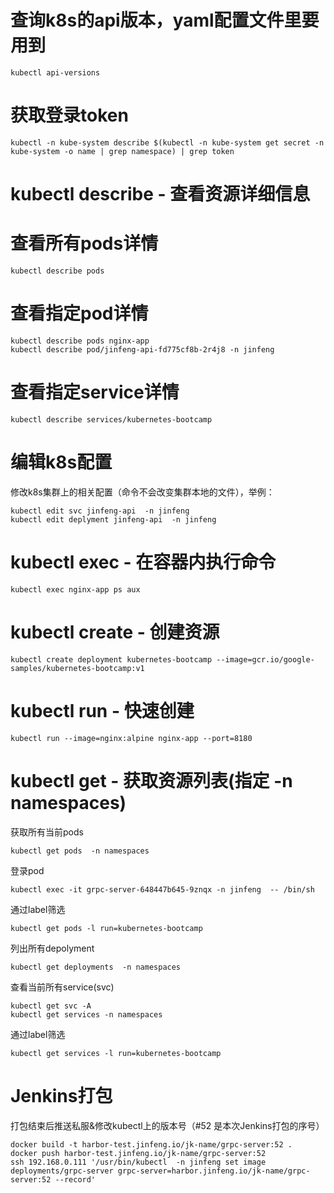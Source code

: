 # 查询k8s的api版本，yaml配置文件里要用到
```shell
kubectl api-versions
```
# 获取登录token
```shell
kubectl -n kube-system describe $(kubectl -n kube-system get secret -n kube-system -o name | grep namespace) | grep token
```

# kubectl describe - 查看资源详细信息
# 查看所有pods详情
```shell
kubectl describe pods
```

# 查看指定pod详情
```shell
kubectl describe pods nginx-app
kubectl describe pod/jinfeng-api-fd775cf8b-2r4j8 -n jinfeng
```

# 查看指定service详情
```shell
kubectl describe services/kubernetes-bootcamp
```
# 编辑k8s配置
修改k8s集群上的相关配置（命令不会改变集群本地的文件），举例：
```shell
kubectl edit svc jinfeng-api  -n jinfeng
kubectl edit deplyment jinfeng-api  -n jinfeng
```

# kubectl exec - 在容器内执行命令
```shell
kubectl exec nginx-app ps aux
```

# kubectl create - 创建资源
```shell
kubectl create deployment kubernetes-bootcamp --image=gcr.io/google-samples/kubernetes-bootcamp:v1
```

# kubectl run - 快速创建
```shell
kubectl run --image=nginx:alpine nginx-app --port=8180
```

# kubectl get - 获取资源列表(指定  -n namespaces)
获取所有当前pods
```shell
kubectl get pods  -n namespaces
```

登录pod
```shell
kubectl exec -it grpc-server-648447b645-9znqx -n jinfeng  -- /bin/sh
```

通过label筛选
```shell
kubectl get pods -l run=kubernetes-bootcamp
```
列出所有depolyment
```shell
kubectl get deployments  -n namespaces
```
查看当前所有service(svc)
```shell
kubectl get svc -A			
kubectl get services -n namespaces
```
通过label筛选
```shell
kubectl get services -l run=kubernetes-bootcamp
```

# Jenkins打包
打包结束后推送私服&修改kubectl上的版本号（#52 是本次Jenkins打包的序号）
```shell
docker build -t harbor-test.jinfeng.io/jk-name/grpc-server:52 .
docker push harbor-test.jinfeng.io/jk-name/grpc-server:52
ssh 192.168.0.111 '/usr/bin/kubectl  -n jinfeng set image deployments/grpc-server grpc-server=harbor.jinfeng.io/jk-name/grpc-server:52 --record'
```
